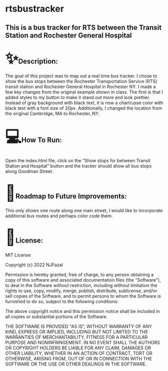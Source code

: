 
<!DOCTYPE html>
<html>
    <head>
        <title>Project Title</title>
    </head>
    <body>
        <h1>rtsbustracker</h1>
      <h2>This is a bus tracker for RTS between the Transit Station and Rochester General Hospital</h2>
        <h2><span style='font-size:50px;'>&#10024;</span>Description:</h2>
      <p>The goal of this project was to map out a real time bus tracker. I chose to show the bus stops between the Rochester Transportation Service (RTS) transit station and Rochester General Hospital in Rochester NY. I made a few key changes from the original example shown in class. The first is that I added styles to my button to make it stand out more and look prettier. Instead of gray background with black text, it is now a chartrusse color with black text with a font size of 20px. Additionally, I changed the location from the original Cambridge, MA to Rochester, NY.</p>
        <h2><span style='font-size:50px;'>&#128187;</span>How To Run:</h2>
      <p>Open the index.html file, click on the “Show stops for between Transit Station and Hospital” button and the tracker should show all bus stops along Goodman Street.</p>
        <h2><span style='font-size:50px;'>&#128679;</span>Roadmap to Future Improvements:</h2>
      <p>This only shows one route along one main street, I would like to incorporate additional bus routes and perhaps color code them.</p>
        <h2><span style='font-size:50px;'>&#128220;</span>License:</h2>
        MIT License

<p>Copyright (c) 2022 NJFazal<br /></p>



<p>Permission is hereby granted, free of charge, to any person obtaining a copy
of this software and associated documentation files (the "Software"), to deal
in the Software without restriction, including without limitation the rights
to use, copy, modify, merge, publish, distribute, sublicense, and/or sell
copies of the Software, and to permit persons to whom the Software is
furnished to do so, subject to the following conditions:<br /></p>


<p>The above copyright notice and this permission notice shall be included in all
copies or substantial portions of the Software.<br /></p>

<p>THE SOFTWARE IS PROVIDED "AS IS", WITHOUT WARRANTY OF ANY KIND, EXPRESS OR
IMPLIED, INCLUDING BUT NOT LIMITED TO THE WARRANTIES OF MERCHANTABILITY,
FITNESS FOR A PARTICULAR PURPOSE AND NONINFRINGEMENT. IN NO EVENT SHALL THE
AUTHORS OR COPYRIGHT HOLDERS BE LIABLE FOR ANY CLAIM, DAMAGES OR OTHER
LIABILITY, WHETHER IN AN ACTION OF CONTRACT, TORT OR OTHERWISE, ARISING FROM,
OUT OF OR IN CONNECTION WITH THE SOFTWARE OR THE USE OR OTHER DEALINGS IN THE
SOFTWARE.</p>
    </body>
</html>
